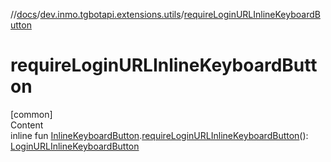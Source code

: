//[docs](../../index.md)/[dev.inmo.tgbotapi.extensions.utils](index.md)/[requireLoginURLInlineKeyboardButton](require-login-u-r-l-inline-keyboard-button.md)



# requireLoginURLInlineKeyboardButton  
[common]  
Content  
inline fun [InlineKeyboardButton](../dev.inmo.tgbotapi.types.buttons.InlineKeyboardButtons/-inline-keyboard-button/index.md).[requireLoginURLInlineKeyboardButton](require-login-u-r-l-inline-keyboard-button.md)(): [LoginURLInlineKeyboardButton](../dev.inmo.tgbotapi.types.buttons.InlineKeyboardButtons/-login-u-r-l-inline-keyboard-button/index.md)  




